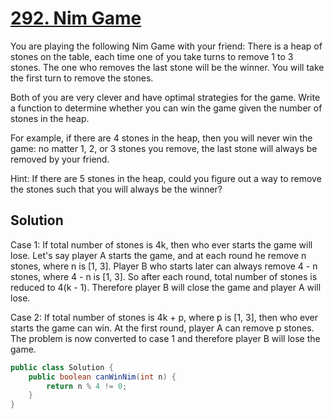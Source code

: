 # [292. Nim Game](https://leetcode.com/problems/nim-game/)

You are playing the following Nim Game with your friend: There is a heap of stones on the table, each time one of you take turns to remove 1 to 3 stones. The one who removes the last stone will be the winner. You will take the first turn to remove the stones.

Both of you are very clever and have optimal strategies for the game. Write a function to determine whether you can win the game given the number of stones in the heap.

For example, if there are 4 stones in the heap, then you will never win the game: no matter 1, 2, or 3 stones you remove, the last stone will always be removed by your friend.

Hint:
If there are 5 stones in the heap, could you figure out a way to remove the stones such that you will always be the winner?

## Solution

Case 1:
If total number of stones is 4k, then who ever starts the game will lose. Let's say player A starts the game, and at each round he remove n stones, where n is [1, 3]. Player B who starts later can always remove 4 - n stones, where 4 - n is [1, 3]. So after each round, total number of stones is reduced to 4(k - 1). Therefore player B will close the game and player A will lose.

Case 2:
If total number of stones is 4k + p, where p is [1, 3], then who ever starts the game can win. At the first round, player A can remove p stones. The problem is now converted to case 1 and therefore player B will lose the game.

```java
public class Solution {
    public boolean canWinNim(int n) {
		return n % 4 != 0;
    }
}
```
